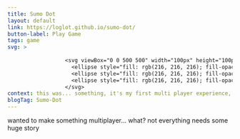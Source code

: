 ```yaml
---
title: Sumo Dot
layout: default
link: https://loglot.github.io/sumo-dot/
button-label: Play Game
tags: game
svg: >
    
                  <svg viewBox="0 0 500 500" width="100px" height="100px">
                    <ellipse style="fill: rgb(216, 216, 216); fill-opacity: 0; stroke-width: 13px; stroke: rgb(255, 255, 255);" cx="241.592" cy="247.712" rx="223.705" ry="223.705"></ellipse>
                    <ellipse style="fill: rgb(216, 216, 216); fill-opacity: 0; stroke-width: 13px; stroke: rgb(255, 255, 255);" cx="141.427" cy="315.1" rx="61.192" ry="61.192"></ellipse>
                    <ellipse style="fill: rgb(216, 216, 216); fill-opacity: 0; stroke-width: 13px; stroke: rgb(255, 255, 255);" cx="349.474" cy="177.61" rx="61.668" ry="61.668"></ellipse>
                  </svg>
context: this was... something, it's my first multi player experience, though it's not the best
blogTag: Sumo-Dot
---
```

wanted to make something multiplayer... what? not everything needs some huge story